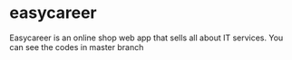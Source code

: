 # easycareer
Easycareer is an online shop web app that sells all about IT services.
You can see the codes in master branch
